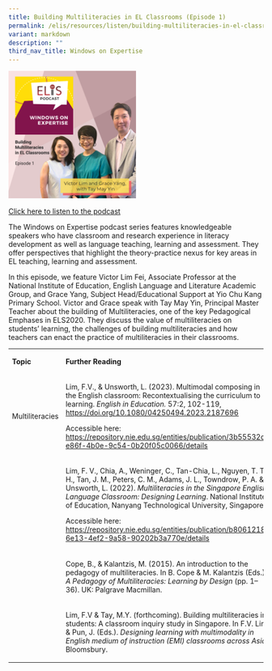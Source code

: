 ```yaml
---
title: Building Multiliteracies in EL Classrooms (Episode 1)
permalink: /elis/resources/listen/building-multiliteracies-in-el-classrooms-episode-1/
variant: markdown
description: ""
third_nav_title: Windows on Expertise
---
```

<p></p>
<div class="isomer-image-wrapper">
<img style="width: 50%;" height="auto" width="100%" alt="" src="/images/Winex_1.png">
</div>
<p></p>
<p><a href="https://open.spotify.com/episode/4H8SIcebwbsO3hL7XUUBl7?si=291c6c177d6c472b" rel="noopener noreferrer nofollow" target="_blank">Click here to listen to the podcast</a>
</p>
<p>The Windows on Expertise podcast series features knowledgeable speakers
who have classroom and research experience in literacy development as well
as language teaching, learning and assessment. They offer perspectives
that highlight the theory-practice nexus for key areas in EL teaching,
learning and assessment.</p>
<p></p>
<p>In this episode, we feature Victor Lim Fei, Associate Professor at the
National Institute of Education, English Language and Literature Academic
Group, and Grace Yang, Subject Head/Educational Support at Yio Chu Kang
Primary School. Victor and Grace speak with Tay May Yin, Principal Master
Teacher about the building of Multiliteracies, one of the key Pedagogical
Emphases in ELS2020. They discuss the value of multiliteracies on students’
learning, the challenges of building multiliteracies and how teachers can
enact the practice of multiliteracies in their classrooms.&nbsp;</p>
<p></p>
<table>
<tbody>
<tr>
<td rowspan="1" colspan="1">
<p><strong>Topic</strong>
</p>
</td>
<td rowspan="1" colspan="1">
<p><strong>Further Reading</strong>
</p>
</td>
</tr>
<tr>
<td rowspan="1" colspan="1">
<p>Multiliteracies</p>
</td>
<td rowspan="1" colspan="1">
<p>Lim, F.V., &amp; Unsworth, L. (2023). Multimodal composing in the English
classroom: Recontextualising the curriculum to learning. <em>English in Education. </em>57:2,
102-119, <a href="https://doi.org/10.1080/04250494.2023.2187696" rel="noopener noreferrer nofollow" target="_blank"><u>https://doi.org/10.1080/04250494.2023.2187696</u></a>
</p>
<p>Accessible here: <a href="https://doi.org/10.1080/04250494.2023.2187696" rel="noopener noreferrer nofollow" target="_blank"><u>https://repository.nie.edu.sg/entities/publication/3b55532d-e86f-4b0e-9c54-0b20f05c0066/details</u></a>
</p>
</td>
</tr>
<tr>
<td rowspan="1" colspan="1">
<p></p>
</td>
<td rowspan="1" colspan="1">
<p>Lim, F. V., Chia, A., Weninger, C., Tan-Chia, L., Nguyen, T. T. H., Tan,
J. M., Peters, C. M., Adams, J. L., Towndrow, P. A. &amp; Unsworth, L.
(2022). <em>Multiliteracies in the Singapore English Language Classroom: Designing Learning</em>.
National Institute of Education, Nanyang Technological University, Singapore.&nbsp;</p>
<p>Accessible here: <a href="https://doi.org/10.1080/04250494.2023.2187696" rel="noopener noreferrer nofollow" target="_blank"><u>https://repository.nie.edu.sg/entities/publication/b8061218-6e13-4ef2-9a58-90202b3a770e/details</u></a>
</p>
<p></p>
</td>
</tr>
<tr>
<td rowspan="1" colspan="1">
<p></p>
</td>
<td rowspan="1" colspan="1">
<p>Cope, B., &amp; Kalantzis, M. (2015). An introduction to the pedagogy
of multiliteracies. In B. Cope &amp; M. Kalantzis (Eds.), <em>A Pedagogy of Multiliteracies: Learning by Design </em>(pp.
1–36). UK: Palgrave Macmillan.&nbsp;</p>
<p></p>
</td>
</tr>
<tr>
<td rowspan="1" colspan="1">
<p></p>
</td>
<td rowspan="1" colspan="1">
<p>Lim, F.V &amp; Tay, M.Y. (forthcoming). Building multiliteracies in students:
A classroom inquiry study in Singapore. In F.V. Lim &amp; Pun, J. (Eds.). <em>Designing learning with multimodality in English medium of instruction (EMI) classrooms across Asia.</em> Bloomsbury.</p>
<p></p>
</td>
</tr>
</tbody>
</table>
<p></p>